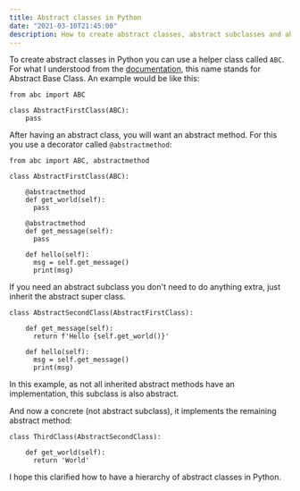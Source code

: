 ```yaml
---
title: Abstract classes in Python
date: "2021-03-10T21:45:00"
description: How to create abstract classes, abstract subclasses and abstract methods in Python
---
```


To create abstract classes in Python you can use a helper class called `ABC`. For what I understood from the [documentation](https://docs.python.org/3/library/abc.html), this name stands for Abstract Base Class. An example would be like this:

```
from abc import ABC

class AbstractFirstClass(ABC):
    pass
```

After having an abstract class, you will want an abstract method. For this you use a decorator called `@abstractmethod`:

```
from abc import ABC, abstractmethod

class AbstractFirstClass(ABC):

    @abstractmethod
    def get_world(self):
      pass

    @abstractmethod
    def get_message(self):
      pass

    def hello(self):
      msg = self.get_message()
      print(msg)
```

If you need an abstract subclass you don't need to do anything extra, just inherit the abstract super class.

```
class AbstractSecondClass(AbstractFirstClass):

    def get_message(self):
      return f'Hello {self.get_world()}'

    def hello(self):
      msg = self.get_message()
      print(msg)
```

In this example, as not all inherited abstract methods have an implementation, this subclass is also abstract.

And now a concrete (not abstract subclass), it implements the remaining abstract method:

```
class ThirdClass(AbstractSecondClass):

    def get_world(self):
      return 'World'
```

I hope this clarified how to have a hierarchy of abstract classes in Python.

